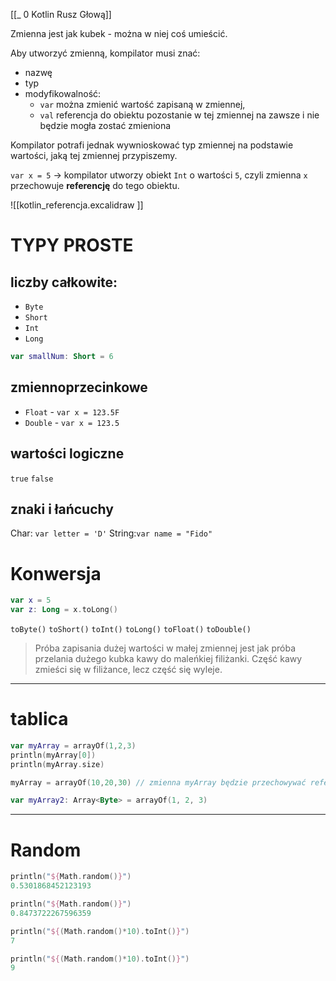 [[_ 0 Kotlin Rusz Głową]]

Zmienna jest jak kubek - można w niej coś umieścić.

Aby utworzyć zmienną, kompilator musi znać:
- nazwę
- typ
- modyfikowalność:
	- `var` można zmienić wartość zapisaną w zmiennej,
	- `val` referencja do obiektu pozostanie w tej zmiennej na zawsze i nie będzie mogła zostać zmieniona

Kompilator potrafi jednak wywnioskować typ zmiennej na podstawie wartości, jaką tej zmiennej przypiszemy.

`var x = 5` -> kompilator utworzy obiekt `Int` o wartości `5`,
czyli zmienna `x` przechowuje **referencję** do tego obiektu.

![[kotlin_referencja.excalidraw ]]


# TYPY PROSTE
## liczby całkowite:
- `Byte`
- `Short`
- `Int`
- `Long`

```kotlin
var smallNum: Short = 6
```

## zmiennoprzecinkowe
- `Float` - `var x = 123.5F`
- `Double` - `var x = 123.5`

## wartości logiczne
`true`
`false`

## znaki i łańcuchy
Char: `var letter = 'D'`
String:`var name = "Fido"`


# Konwersja
```kotlin
var x = 5
var z: Long = x.toLong()
```

`toByte()`
`toShort()`
`toInt()`
`toLong()`
`toFloat()`
`toDouble()`

> Próba zapisania dużej wartości w małej zmiennej jest jak próba przelania dużego kubka kawy do maleńkiej filiżanki. Część kawy zmieści się w filiżance, lecz część się wyleje.

-----
# tablica

```kotlin
var myArray = arrayOf(1,2,3)
println(myArray[0])
println(myArray.size)

myArray = arrayOf(10,20,30) // zmienna myArray będzie przechowywać referencję do nowej tablicy

var myArray2: Array<Byte> = arrayOf(1, 2, 3)

```

---
# Random 
```kotlin
println("${Math.random()}")
0.5301868452123193

println("${Math.random()}")
0.8473722267596359

println("${(Math.random()*10).toInt()}")
7

println("${(Math.random()*10).toInt()}")
9
```
 



